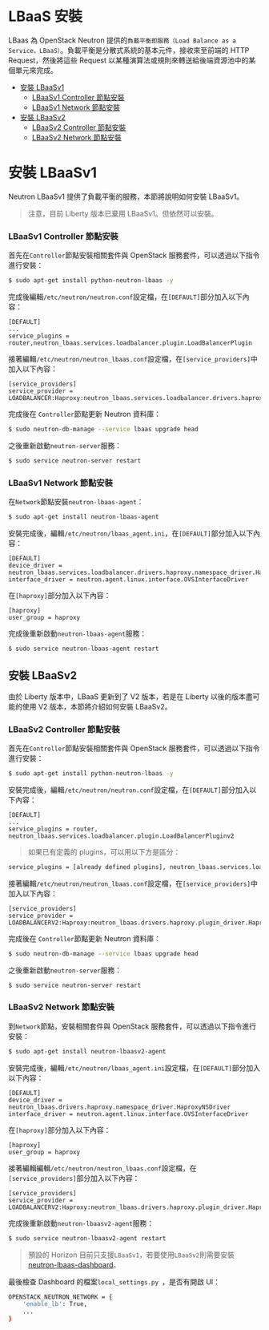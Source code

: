 # LBaaS 安裝
LBaas 為 OpenStack Neutron 提供的```負載平衡即服務（Load Balance as a Service，LBaaS）```。負載平衡是分散式系統的基本元件，接收來至前端的 HTTP Request，然後將這些 Request 以某種演算法或規則來轉送給後端資源池中的某個單元來完成。

- [安裝 LBaaSv1](#安裝-lbaasv1)
    - [LBaaSv1 Controller 節點安裝](#lbaasv1-controller-節點安裝)
    - [LBaaSv1 Network 節點安裝](#lbaasv1-network-節點安裝)
- [安裝 LBaaSv2](#安裝-lbaasv2)
    - [LBaaSv2 Controller 節點安裝](#lbaasv2-controller-節點安裝)
    - [LBaaSv2 Network 節點安裝](#lbaasv2-network-節點安裝)

# 安裝 LBaaSv1
Neutron LBaaSv1 提供了負載平衡的服務，本節將說明如何安裝 LBaaSv1。
> 注意，目前 Liberty 版本已棄用 LBaaSv1。但依然可以安裝。

### LBaaSv1 Controller 節點安裝
首先在```Controller```節點安裝相關套件與 OpenStack 服務套件，可以透過以下指令進行安裝：
```sh
$ sudo apt-get install python-neutron-lbaas -y
```

完成後編輯```/etc/neutron/neutron.conf```設定檔，在```[DEFAULT]```部分加入以下內容：
```
[DEFAULT]
...
service_plugins = router,neutron_lbaas.services.loadbalancer.plugin.LoadBalancerPlugin
```

接著編輯```/etc/neutron/neutron_lbaas.conf```設定檔，在```[service_providers]```中加入以下內容：
```
[service_providers]
service_provider = LOADBALANCER:Haproxy:neutron_lbaas.services.loadbalancer.drivers.haproxy.plugin_driver.HaproxyOnHostPluginDriver:default
```

完成後在 ```Controller```節點更新 Neutron 資料庫：
```sh
$ sudo neutron-db-manage --service lbaas upgrade head
```

之後重新啟動```neutron-server```服務：
```sh
$ sudo service neutron-server restart
```

### LBaaSv1 Network 節點安裝
在```Network```節點安裝```neutron-lbaas-agent```：
```sh
$ sudo apt-get install neutron-lbaas-agent
```

安裝完成後，編輯```/etc/neutron/lbaas_agent.ini```，在```[DEFAULT]```部分加入以下內容：
```
[DEFAULT]
device_driver = neutron_lbaas.services.loadbalancer.drivers.haproxy.namespace_driver.HaproxyNSDriver  
interface_driver = neutron.agent.linux.interface.OVSInterfaceDriver
```

在```[haproxy]```部分加入以下內容：
```
[haproxy]  
user_group = haproxy
```

完成後重新啟動```neutron-lbaas-agent```服務：
```sh
$ sudo service neutron-lbaas-agent restart
```

## 安裝 LBaaSv2
由於 Liberty 版本中，LBaaS 更新到了 V2 版本，若是在 Liberty 以後的版本盡可能的使用 V2 版本，本節將介紹如何安裝 LBaaSv2。

### LBaaSv2 Controller 節點安裝
首先在```Controller```節點安裝相關套件與 OpenStack 服務套件，可以透過以下指令進行安裝：
```sh
$ sudo apt-get install python-neutron-lbaas -y
```

安裝完成後，編輯```/etc/neutron/neutron.conf```設定檔，在```[DEFAULT]```部分加入以下內容：
```
[DEFAULT]
...
service_plugins = router, neutron_lbaas.services.loadbalancer.plugin.LoadBalancerPluginv2
```
> 如果已有定義的 plugins，可以用以下方是區分：
>
```sh
service_plugins = [already defined plugins], neutron_lbaas.services.loadbalancer.plugin.LoadBalancerPluginv2
```

接著編輯```/etc/neutron/neutron_lbaas.conf```設定檔，在```[service_providers]```中加入以下內容：
```
[service_providers]
service_provider = LOADBALANCERV2:Haproxy:neutron_lbaas.drivers.haproxy.plugin_driver.HaproxyOnHostPluginDriver:default
```

完成後在 ```Controller```節點更新 Neutron 資料庫：
```sh
$ sudo neutron-db-manage --service lbaas upgrade head
```

之後重新啟動```neutron-server```服務：
```sh
$ sudo service neutron-server restart
```

### LBaaSv2 Network 節點安裝
到```Network```節點，安裝相關套件與 OpenStack 服務套件，可以透過以下指令進行安裝：
```sh
$ sudo apt-get install neutron-lbaasv2-agent
```

安裝完成後，編輯```/etc/neutron/lbaas_agent.ini```設定檔，在```[DEFAULT]```部分加入以下內容：
```
[DEFAULT]
device_driver = neutron_lbaas.drivers.haproxy.namespace_driver.HaproxyNSDriver
interface_driver = neutron.agent.linux.interface.OVSInterfaceDriver
```

在```[haproxy]```部分加入以下內容：
```
[haproxy]  
user_group = haproxy
```

接著編輯編輯```/etc/neutron/neutron_lbaas.conf```設定檔，在```[service_providers]```部分加入以下內容：
```
[service_providers]
service_provider = LOADBALANCERV2:Haproxy:neutron_lbaas.drivers.haproxy.plugin_driver.HaproxyOnHostPluginDriver:default
```

完成後重新啟動```neutron-lbaasv2-agent```服務：
```sh
$ sudo service neutron-lbaasv2-agent restart
```
> 預設的 Horizon 目前只支援```LBaaSv1```，若要使用```LBaaSv2```則需要安裝 [neutron-lbaas-dashboard](https://github.com/openstack/neutron-lbaas-dashboard)。

最後檢查 Dashboard 的檔案```local_settings.py ```，是否有開啟 UI：
```sh
OPENSTACK_NEUTRON_NETWORK = {
    'enable_lb': True,
    ...
}
```
